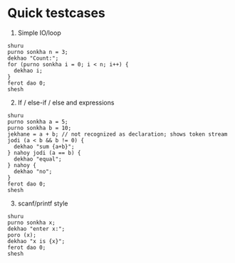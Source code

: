 # Quick testcases

1) Simple IO/loop
```
shuru
purno sonkha n = 3;
dekhao "Count:";
for (purno sonkha i = 0; i < n; i++) {
  dekhao i;
}
ferot dao 0;
shesh
```

2) If / else-if / else and expressions
```
shuru
purno sonkha a = 5;
purno sonkha b = 10;
jekhane = a + b; // not recognized as declaration; shows token stream
jodi (a < b && b != 0) {
  dekhao "sum {a+b}";
} nahoy jodi (a == b) {
  dekhao "equal";
} nahoy {
  dekhao "no";
}
ferot dao 0;
shesh
```

3) scanf/printf style
```
shuru
purno sonkha x;
dekhao "enter x:";
poro (x);
dekhao "x is {x}";
ferot dao 0;
shesh
```
